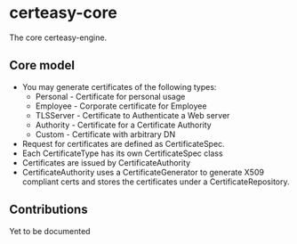 # certeasy-core
The core certeasy-engine.

## Core model
* You may generate certificates of the following types:
  * Personal - Certificate for personal usage
  * Employee - Corporate certificate for Employee
  * TLSServer - Certificate to Authenticate a Web server 
  * Authority - Certificate for a Certificate Authority
  * Custom - Certificate with arbitrary DN
* Request for certificates are defined as CertificateSpec.
* Each CertificateType has its own CertificateSpec class
* Certificates are issued by CertificateAuthority
* CertificateAuthority uses a CertificateGenerator to generate X509 compliant certs and stores the certificates under a CertificateRepository.


## Contributions
Yet to be documented


